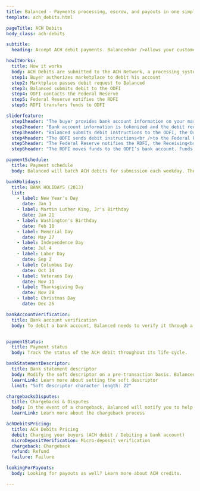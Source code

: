 ```yaml
---
title: Balanced - Payments processing, escrow, and payouts in one simple API | ACH Debits
template: ach_debits.html

pageTitle: ACH Debits
body_class: ach-debits

subtitle:
  heading: Accept ACH debit payments. Balanced<br />allows your customers to pay with their<br />bank accounts.

howItWorks:
  title: How it works
  body: ACH Debits are submitted to the ACH Network, a processing system that handles bank-to-bank payments. Balanced manages the transaction between the marketplace and their customers.
  step1: Buyer authorizes marketplace to debit his account
  step2: Marktplace passes debit request to Balanced
  step3: Balanced submits debit to the ODFI
  step4: ODFI contacts the Federal Reserve
  step5: Federal Reserve notifies the RDFI
  step6: RDFI transfers funds to ODFI

sliderfeature:
  step1header: "The buyer provides bank account information on your marketplace<br />website and authorizes you to debit his account."
  step2header: "Bank account information is tokenized and the debit request <br />is passed from the marketplace to Balanced’s servers."
  step3header: "Balanced submits debit instructions to the ODFI, the Originating<br />Depository Financial Institution, who is making the debit request."
  step4header: "The ODFI sends debit instructions<br />to the Federal Reserve."
  step5header: "The Federal Reserve notifies the RDFI, the Receiving<br />Depository Financial Institution, of the debit authorization."
  step6header: "The RDFI moves funds to the ODFI’s bank account. Funds are now available in escrow. The marketplace may wish to settle funds to the seller using Balanced’s payout service."

paymentSchedule:
  title: Payment schedule
  body: Balanced will batch ACH debits for submission each weekday. The ACH network operates only on banking days, so submission will not occur on bank holidays.

bankHolidays:
  title: BANK HOLIDAYS (2013)
  list:
    - label: New Year's Day
      date: Jan 1
    - label: Martin Luther King, Jr's Birthday
      date: Jan 21
    - label: Washington's Birthday
      date: Feb 18
    - label: Memorial Day
      date: May 27
    - label: Independence Day
      date: Jul 4
    - label: Labor Day
      date: Sep 2
    - label: Columbus Day
      date: Oct 14
    - label: Veterans Day
      date: Nov 11
    - label: Thanksgiving Day
      date: Nov 28
    - label: Christmas Day
      date: Dec 25

bankAccountVerification:
  title: Bank account verification
  body: To debit a bank account, Balanced needs to verify it through a micro-verification process. You can manage the procedure though the Balanced API without directing customers off your website.


paymentStatus:
  title: Payment status
  body: Track the status of the ACH debit throughout its life-cycle.

bankStatementDescriptor:
  title: Bank statement descriptor
  body: Modify the soft descriptor on a pre-transaction basis. Balanced allows you to set the description of the purchase on your customer's bank statement.
  learnLink: Learn more about setting the soft descriptor
  limit: "Soft descriptor character length: 22"

chargebacksDisputes:
  title: Chargebacks & Disputes
  body: In the event of a chargeback, Balanced will notify you to help gather the documents necessary to fight the chargeback.
  learnLink: Learn more about the chargeback process

achDebitsPricing:
  title: ACH Debits Pricing
  debit: Charging your buyers (ACH debit / Debiting a bank account)
  microDepositVerification: Micro-deposit verification
  chargeback: Chargeback
  refund: Refund
  failure: Failure

lookingForPayouts:
  body: Looking for payouts as well? Learn more about ACH credits.

---
```

